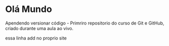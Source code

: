 # Olá Mundo
 Apendendo versionar código - Primriro repositorio do curso de Git e GitHub, criado durante uma aula ao vivo.

essa linha add no proprio site
